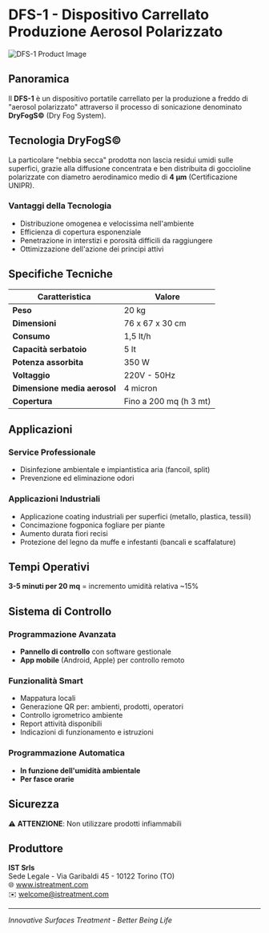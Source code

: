 # DFS-1 - Dispositivo Carrellato Produzione Aerosol Polarizzato

![DFS-1 Product Image](/img/docs/dfs-1/page1_img1.jpeg)

## Panoramica

Il **DFS-1** è un dispositivo portatile carrellato per la produzione a freddo di "aerosol polarizzato" attraverso il processo di sonicazione denominato **DryFogS©** (Dry Fog System).

## Tecnologia DryFogS©


La particolare "nebbia secca" prodotta non lascia residui umidi sulle superfici, grazie alla diffusione concentrata e ben distribuita di goccioline polarizzate con diametro aerodinamico medio di **4 μm** (Certificazione UNIPR).

### Vantaggi della Tecnologia
- Distribuzione omogenea e velocissima nell'ambiente
- Efficienza di copertura esponenziale
- Penetrazione in interstizi e porosità difficili da raggiungere
- Ottimizzazione dell'azione dei principi attivi

## Specifiche Tecniche

| Caratteristica | Valore |
|---|---|
| **Peso** | 20 kg |
| **Dimensioni** | 76 x 67 x 30 cm |
| **Consumo** | 1,5 lt/h |
| **Capacità serbatoio** | 5 lt |
| **Potenza assorbita** | 350 W |
| **Voltaggio** | 220V - 50Hz |
| **Dimensione media aerosol** | 4 micron |
| **Copertura** | Fino a 200 mq (h 3 mt) |

## Applicazioni

### Service Professionale
- Disinfezione ambientale e impiantistica aria (fancoil, split)
- Prevenzione ed eliminazione odori

### Applicazioni Industriali
- Applicazione coating industriali per superfici (metallo, plastica, tessili)
- Concimazione fogponica fogliare per piante
- Aumento durata fiori recisi
- Protezione del legno da muffe e infestanti (bancali e scaffalature)

## Tempi Operativi

**3-5 minuti per 20 mq** = incremento umidità relativa ~15%

## Sistema di Controllo

### Programmazione Avanzata
- **Pannello di controllo** con software gestionale
- **App mobile** (Android, Apple) per controllo remoto

### Funzionalità Smart
- Mappatura locali
- Generazione QR per: ambienti, prodotti, operatori
- Controllo igrometrico ambiente
- Report attività disponibili
- Indicazioni di funzionamento e istruzioni

### Programmazione Automatica
- **In funzione dell'umidità ambientale**
- **Per fasce orarie**

## Sicurezza

⚠️ **ATTENZIONE**: Non utilizzare prodotti infiammabili

## Produttore

**IST Srls**  
Sede Legale - Via Garibaldi 45 - 10122 Torino (TO)  
🌐 www.istreatment.com  
✉️ welcome@istreatment.com

---

*Innovative Surfaces Treatment - Better Being Life*